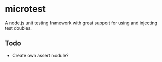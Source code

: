 # microtest

A node.js unit testing framework with great support for using and injecting
test doubles.

##

## Todo

* Create own assert module?
